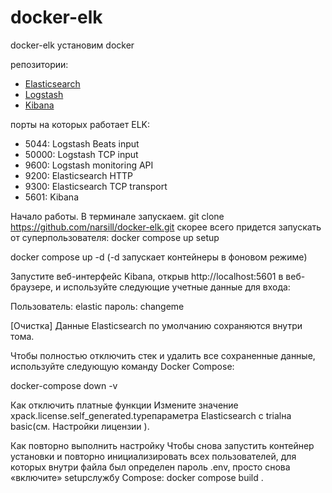 # docker-elk
docker-elk
установим docker


репозитории:
* [Elasticsearch](https://github.com/elastic/elasticsearch/tree/main/distribution/docker)
* [Logstash](https://github.com/elastic/logstash/tree/main/docker)
* [Kibana](https://github.com/elastic/kibana/tree/main/src/dev/build/tasks/os_packages/docker_generator)

порты на которых работает ЕLK:

* 5044: Logstash Beats input
* 50000: Logstash TCP input
* 9600: Logstash monitoring API
* 9200: Elasticsearch HTTP
* 9300: Elasticsearch TCP transport
* 5601: Kibana

Начало работы.
В терминале запускаем.
git clone https://github.com/narsill/docker-elk.git
скорее всего придется запускать от суперпользователя:
docker compose up setup

docker compose up -d (-d запускает контейнеры в фоновом режиме)

Запустите веб-интерфейс Kibana, открыв http://localhost:5601 в веб-браузере, и используйте следующие учетные данные для входа:

Пользователь: elastic
пароль: changeme

[Очистка]
Данные Elasticsearch по умолчанию сохраняются внутри тома.

Чтобы полностью отключить стек и удалить все сохраненные данные, используйте следующую команду Docker Compose:

docker-compose down -v

Как отключить платные функции
Измените значение xpack.license.self_generated.typeпараметра Elasticsearch с trialна basic(см. Настройки лицензии ).

Как повторно выполнить настройку
Чтобы снова запустить контейнер установки и повторно инициализировать всех пользователей, для которых внутри файла был определен пароль .env, просто снова «включите» setupслужбу Compose:
docker compose build 
.
